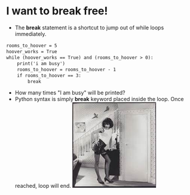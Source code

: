 # I want to **break** free! 
- The **break** statement is a shortcut to jump out of while loops immediately. 
```
rooms_to_hoover = 5
hoover_works = True
while (hoover_works == True) and (rooms_to_hoover > 0):
    print('i am busy')
    rooms_to_hoover = rooms_to_hoover - 1
    if rooms_to_hoover == 3:
        break
```
- How many times "I am busy" will be printed?
- Python syntax is simply **break** keyword placed inside the loop. Once reached, loop will end.
![FileModes](Picture3.jpg)<!-- .element: style="border:0; width:250px; margin-top:20px; margin-right:500px; float:right";  -->
